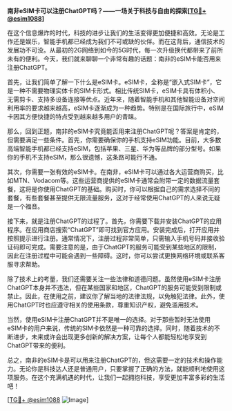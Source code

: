 **南非eSIM卡可以注册ChatGPT吗？——一场关于科技与自由的探索[[TG💪+ @esim1088](https://t.me/s/esim1088)]**

在这个信息爆炸的时代，科技的进步让我们的生活变得更加便捷和高效。无论是工作还是娱乐，智能手机都已经成为我们不可或缺的伙伴。而在这背后，通信技术的发展功不可没。从最初的2G网络到如今的5G时代，每一次升级换代都带来了前所未有的便利。今天，我们就来聊聊一个非常有趣的话题：南非的eSIM卡能否用来注册ChatGPT。

首先，让我们简单了解一下什么是eSIM卡。eSIM卡，全称是“嵌入式SIM卡”，它是一种不需要物理实体卡的SIM卡形式。相比传统SIM卡，eSIM卡具有体积小、无需剪卡、支持多设备连接等优点。近年来，随着智能手机和其他智能设备对空间利用率的要求越来越高，eSIM卡逐渐成为一种趋势。特别是在国际旅行中，eSIM卡因其方便快捷的特点受到越来越多用户的青睐。

那么，回到正题，南非的eSIM卡究竟能否用来注册ChatGPT呢？答案是肯定的，但需要满足一些条件。首先，你需要确保你的手机支持eSIM功能。目前，大多数高端智能手机都已经支持eSIM，包括苹果、三星、华为等品牌的部分型号。如果你的手机不支持eSIM，那么很遗憾，这条路可能行不通。

其次，你需要一张有效的eSIM卡。在南非，eSIM卡可以通过各大运营商购买，比如MTN、Vodacom等。这些运营商提供的eSIM卡通常会附带一定的数据流量套餐，这将是你使用ChatGPT的基础。购买时，你可以根据自己的需求选择不同的套餐，有些套餐甚至提供无限流量服务，这对于经常使用ChatGPT的人来说无疑是一个福音。

接下来，就是注册ChatGPT的过程了。首先，你需要下载并安装ChatGPT的应用程序。在应用商店搜索“ChatGPT”即可找到官方应用。安装完成后，打开应用并按照提示进行注册。通常情况下，注册过程非常简单，只需输入手机号码并接收验证码即可完成。需要注意的是，由于ChatGPT的服务可能受到某些地区的限制，因此在注册过程中可能会遇到一些障碍。这时，你可以尝试更换网络环境或联系客服寻求帮助。

除了技术上的考量，我们还需要关注一些法律和道德问题。虽然使用eSIM卡注册ChatGPT本身并不违法，但在某些国家和地区，ChatGPT的服务可能受到限制或禁止。因此，在使用之前，建议你了解当地的法律法规，以免触犯法律。此外，使用ChatGPT时也应遵守相关的使用条款，尊重知识产权，避免滥用技术。

当然，使用eSIM卡注册ChatGPT并不是唯一的选择。对于那些暂时无法使用eSIM卡的用户来说，传统的SIM卡依然是一种可靠的选择。同时，随着技术的不断进步，未来或许会出现更多创新的解决方案，让每个人都能轻松地享受到ChatGPT带来的便利。

总之，南非的eSIM卡是可以用来注册ChatGPT的，但这需要一定的技术和操作能力。无论你是科技达人还是普通用户，只要掌握了正确的方法，就能顺利地使用这项服务。在这个充满机遇的时代，让我们一起拥抱科技，享受更加丰富多彩的生活吧！

[[TG💪+ @esim1088](https://t.me/s/esim1088) ![Image](https://i.postimg.cc/4NQfJmqS/Snipaste-2025-05-13-00-14-12.png)]